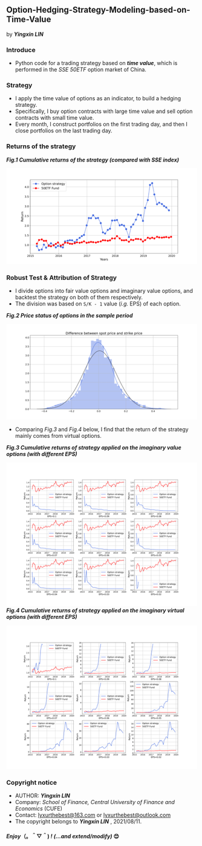 ## Option-Hedging-Strategy-Modeling-based-on-Time-Value
by ***Yingxin LIN***
### Introduce
- Python code for a trading strategy based on ***time value***, which is performed in the *SSE 50ETF* option market of China.
### Strategy
- I apply the time value of options as an indicator, to build a hedging strategy. 
- Specifically, I buy option contracts with large time value and sell option contracts with small time value.
- Every month, I construct portfolios on the first trading day, and then I close portfolios on the last trading day.
### Returns of the strategy
***Fig.1 Cumulative returns of the strategy (compared with SSE index)***

![p2](https://raw.githubusercontent.com/lyx66/limyingxin/5855d78f084d01df16617639ea49371b6b0273ed/p2.svg)
### Robust Test & Attribution of Strategy
- I divide options into fair value options and imaginary value options, and backtest the strategy on both of them respectively.
- The division was based on `S/K - 1` value (*i.g.* EPS) of each option.

***Fig.2 Price status of options in the sample period***

![p3](https://raw.githubusercontent.com/lyx66/limyingxin/5855d78f084d01df16617639ea49371b6b0273ed/p3.svg)
- Comparing *Fig.3* and *Fig.4* below, I find that the return of the strategy mainly comes from virtual options.

***Fig.3 Cumulative returns of strategy applied on the imaginary value options (with different EPS)***

![p4](https://raw.githubusercontent.com/lyx66/limyingxin/5855d78f084d01df16617639ea49371b6b0273ed/p4.svg)
***Fig.4 Cumulative returns of strategy applied on the imaginary virtual options (with different EPS)***

![p5](https://raw.githubusercontent.com/lyx66/limyingxin/5855d78f084d01df16617639ea49371b6b0273ed/p5.svg)
### Copyright notice
- AUTHOR: __*Yingxin LIN*__
- Company: *School of Finance, Central University of Finance and Economics* (CUFE)
- Contact: lyxurthebest@163.com or lyxurthebest@outlook.com
- The copyright belongs to __*Yingxin LIN*__ , 2021/08/11.
#### *Enjoy*（。＾▽＾) *! (...and extend/modify)* 😊
